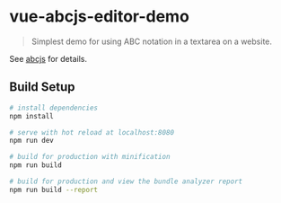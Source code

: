 # vue-abcjs-editor-demo
> Simplest demo for using ABC notation in a textarea on a website.

See [abcjs](https://github.com/paulrosen/abcjs) for details.

## Build Setup

``` bash
# install dependencies
npm install

# serve with hot reload at localhost:8080
npm run dev

# build for production with minification
npm run build

# build for production and view the bundle analyzer report
npm run build --report
```
